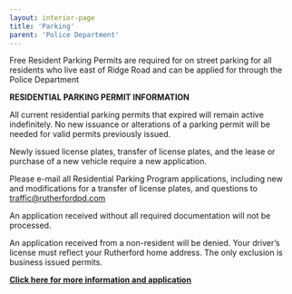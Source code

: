 ```yaml
---
layout: interior-page
title: 'Parking'
parent: 'Police Department'
---
```


Free Resident Parking Permits are required for on street parking for all residents who live east of Ridge Road and can be applied for through the Police Department 

**RESIDENTIAL PARKING PERMIT INFORMATION** 

All current residential parking permits that expired will remain active indefinitely. No new issuance or alterations of a parking permit will be needed for valid permits previously issued. 

Newly issued license plates, transfer of license plates, and the lease or purchase of a new vehicle require a new application. 

Please e-mail all Residential Parking Program applications, including new and modifications for a transfer of license plates, and questions to traffic@rutherfordpd.com

An application received without all required documentation will not be processed.

An application received from a non-resident will be denied.  Your driver’s license must reflect your Rutherford home address.  The only exclusion is business issued permits. 


[**Click here for more information and application**](https://storage.googleapis.com/static.rutherford-nj.com/police/Parking%20Permit%20Letter%20and%20Application.pdf)
